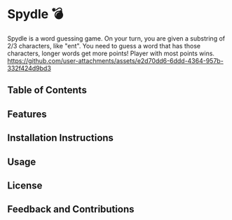 # Spydle :bomb:

Spydle is a word guessing game. On your turn, you are given a substring of 2/3 characters, like "ent". You need to guess a word that has those characters, longer words get more points!
Player with most points wins.
https://github.com/user-attachments/assets/e2d70dd6-6ddd-4364-957b-332f424d9bd3

## Table of Contents
## Features
## Installation Instructions
## Usage
## License
## Feedback and Contributions

